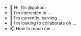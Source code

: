 - 👋 Hi, I’m @gokoci
- 👀 I’m interested in ...
- 🌱 I’m currently learning ...
- 💞️ I’m looking to collaborate on ...
- 📫 How to reach me ...

<!---
gokoci/gokoci is a ✨ special ✨ repository because its `README.md` (this file) appears on your GitHub profile.
You can click the Preview link to take a look at your changes.
--->

